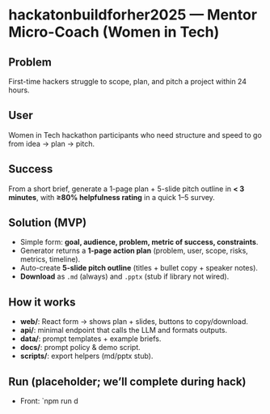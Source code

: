 # hackatonbuildforher2025 — Mentor Micro-Coach (Women in Tech)

## Problem
First-time hackers struggle to scope, plan, and pitch a project within 24 hours.

## User
Women in Tech hackathon participants who need structure and speed to go from idea → plan → pitch.

## Success
From a short brief, generate a 1-page plan + 5-slide pitch outline in **< 3 minutes**, with **≥80% helpfulness rating** in a quick 1–5 survey.

## Solution (MVP)
- Simple form: **goal, audience, problem, metric of success, constraints**.
- Generator returns a **1-page action plan** (problem, user, scope, risks, metrics, timeline).
- Auto-create **5-slide pitch outline** (titles + bullet copy + speaker notes).
- **Download** as `.md` (always) and `.pptx` (stub if library not wired).

## How it works
- **web/**: React form → shows plan + slides, buttons to copy/download.
- **api/**: minimal endpoint that calls the LLM and formats outputs.
- **data/**: prompt templates + example briefs.
- **docs/**: prompt policy & demo script.
- **scripts/**: export helpers (md/pptx stub).

## Run (placeholder; we’ll complete during hack)
- Front: `npm run d
